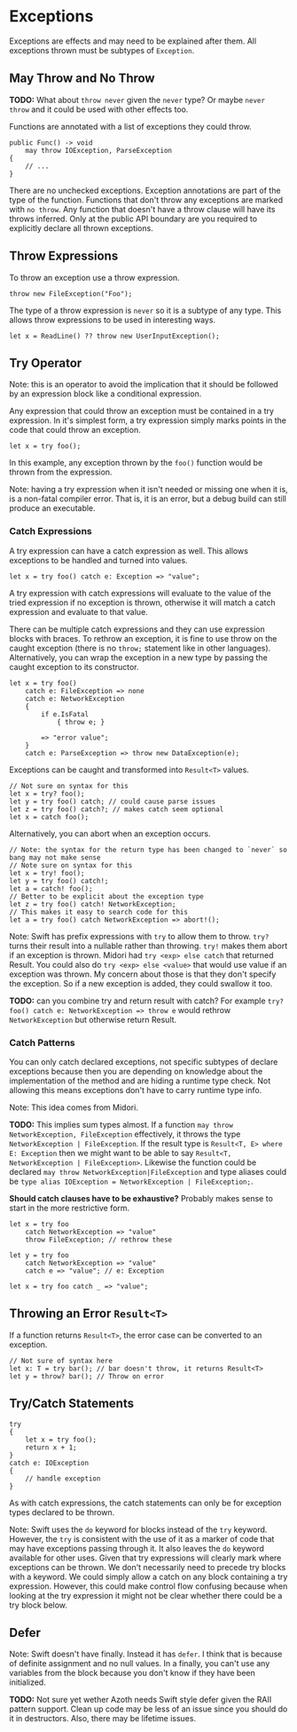 # Exceptions

Exceptions are effects and may need to be explained after them. All exceptions thrown must be subtypes of `Exception`.

## May Throw and No Throw

**TODO:** What about `throw never` given the `never` type? Or maybe `never throw` and it could be used with other effects too.

Functions are annotated with a list of exceptions they could throw.

    public Func() -> void
        may throw IOException, ParseException
    {
        // ...
    }

There are no unchecked exceptions. Exception annotations are part of the type of the function. Functions that don't throw any exceptions are marked with `no throw`. Any function that doesn't have a throw clause will have its throws inferred. Only at the public API boundary are you required to explicitly declare all thrown exceptions.

## Throw Expressions

To throw an exception use a throw expression.

    throw new FileException("Foo");

The type of a throw expression is `never` so it is a subtype of any type. This allows throw expressions to be used in interesting ways.

    let x = ReadLine() ?? throw new UserInputException();

## Try Operator

Note: this is an operator to avoid the implication that it should be followed by an expression block like a conditional expression.

Any expression that could throw an exception must be contained in a try expression. In it's simplest form, a try expression simply marks points in the code that could throw an exception.

    let x = try foo();

In this example, any exception thrown by the `foo()` function would be thrown from the expression.

Note: having a try expression when it isn't needed or missing one when it is, is a non-fatal compiler error. That is, it is an error, but a debug build can still produce an executable.

### Catch Expressions

A try expression can have a catch expression as well. This allows exceptions to be handled and turned into values.

    let x = try foo() catch e: Exception => "value";

A try expression with catch expressions will evaluate to the value of the tried expression if no exception is thrown, otherwise it will match a catch expression and evaluate to that value.

There can be multiple catch expressions and they can use expression blocks with braces. To rethrow an exception, it is fine to use throw on the caught exception (there is no `throw;` statement like in other languages). Alternatively, you can wrap the exception in a new type by passing the caught exception to its constructor.

    let x = try foo()
        catch e: FileException => none
        catch e: NetworkException
        {
            if e.IsFatal
                { throw e; }

            => "error value";
        }
        catch e: ParseException => throw new DataException(e);

Exceptions can be caught and transformed into `Result<T>` values.

    // Not sure on syntax for this
    let x = try? foo();
    let y = try foo() catch; // could cause parse issues
    let z = try foo() catch?; // makes catch seem optional
    let x = catch foo();

Alternatively, you can abort when an exception occurs.

    // Note: the syntax for the return type has been changed to `never` so bang may not make sense
    // Note sure on syntax for this
    let x = try! foo();
    let y = try foo() catch!;
    let a = catch! foo();
    // Better to be explicit about the exception type
    let z = try foo() catch! NetworkException;
    // This makes it easy to search code for this
    let a = try foo() catch NetworkException => abort!();

Note: Swift has prefix expressions with `try` to allow them to throw. `try?` turns their result into a nullable rather than throwing. `try!` makes them abort if an exception is thrown. Midori had `try <exp> else catch` that returned Result<T>. You could also do `try <exp> else <value>` that would use value if an exception was thrown. My concern about those is that they don't specify the exception. So if a new exception is added, they could swallow it too.

**TODO:** can you combine try and return result with catch? For example `try? foo() catch e: NetworkException => throw e` would rethrow `NetworkException` but otherwise return Result.

### Catch Patterns

You can only catch declared exceptions, not specific subtypes of declare exceptions because then you are depending on knowledge about the implementation of the method and are hiding a runtime type check. Not allowing this means exceptions don't have to carry runtime type info.

Note: This idea comes from Midori.

**TODO:** This implies sum types almost. If a function `may throw NetworkException, FileException` effectively, it throws the type `NetworkException | FileException`. If the result type is `Result<T, E> where E: Exception` then we might want to be able to say `Result<T, NetworkException | FileException>`. Likewise the function could be declared `may throw NetworkException|FileException` and type aliases could be `type alias IOException = NetworkException | FileException;`.

**Should catch clauses have to be exhaustive?** Probably makes sense to start in the more restrictive form.

    let x = try foo
        catch NetworkException => "value"
        throw FileException; // rethrow these

    let y = try foo
        catch NetworkException => "value"
        catch e => "value"; // e: Exception

    let x = try foo catch _ => "value";

## Throwing an Error `Result<T>`

If a function returns `Result<T>`, the error case can be converted to an exception.

    // Not sure of syntax here
    let x: T = try bar(); // bar doesn't throw, it returns Result<T>
    let y = throw? bar(); // Throw on error

## Try/Catch Statements

    try
    {
        let x = try foo();
        return x + 1;
    }
    catch e: IOException
    {
        // handle exception
    }

As with catch expressions, the catch statements can only be for exception types declared to be thrown.

Note: Swift uses the `do` keyword for blocks instead of the `try` keyword. However, the `try` is consistent with the use of it as a marker of code that may have exceptions passing through it. It also leaves the `do` keyword available for other uses. Given that try expressions will clearly mark where exceptions can be thrown. We don't necessarily need to precede try blocks with a keyword. We could simply allow a catch on any block containing a try expression. However, this could make control flow confusing because when looking at the try expression it might not be clear whether there could be a try block below.

## Defer

Note: Swift doesn't have finally. Instead it has `defer`. I think that is because of definite assignment and no null values. In a finally, you can't use any variables from the block because you don't know if they have been initialized.

**TODO:** Not sure yet wether Azoth needs Swift style defer given the RAII pattern support. Clean up code may be less of an issue since you should do it in destructors. Also, there may be lifetime issues.
